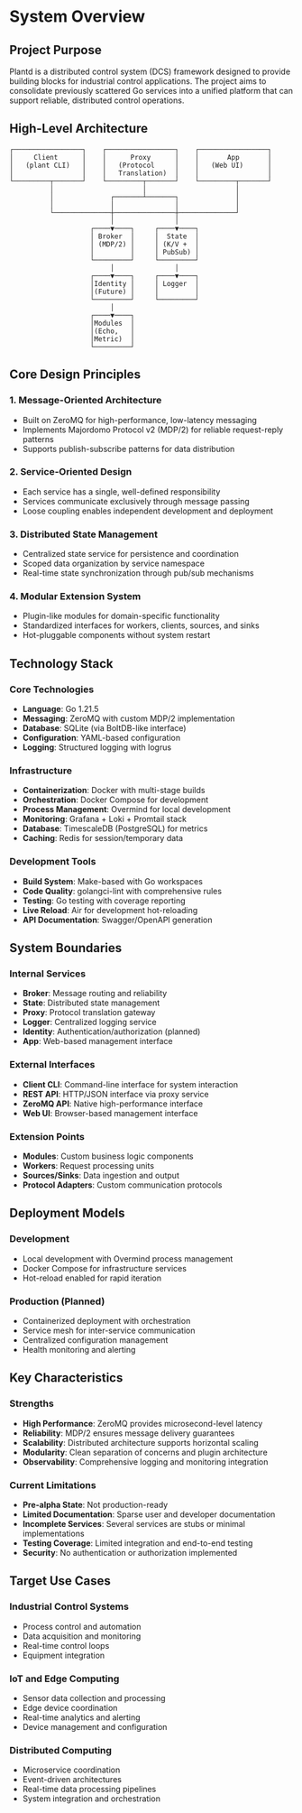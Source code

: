 # System Overview

## Project Purpose

Plantd is a distributed control system (DCS) framework designed to provide building blocks for industrial control applications. The project aims to consolidate previously scattered Go services into a unified platform that can support reliable, distributed control operations.

## High-Level Architecture

```
┌─────────────────┐    ┌─────────────────┐    ┌─────────────────┐
│     Client      │    │      Proxy      │    │       App       │
│   (plant CLI)   │    │   (Protocol     │    │   (Web UI)      │
│                 │    │   Translation)  │    │                 │
└─────────┬───────┘    └─────────┬───────┘    └─────────┬───────┘
          │                      │                      │
          │              ┌───────┴───────┐              │
          │              │               │              │
          └──────────────┼───────────────┼──────────────┘
                         │               │
                    ┌────▼────┐     ┌────▼────┐
                    │ Broker  │     │  State  │
                    │ (MDP/2) │     │ (K/V +  │
                    │         │     │ PubSub) │
                    └─────────┘     └─────────┘
                         │               │
                    ┌────▼────┐     ┌────▼────┐
                    │Identity │     │ Logger  │
                    │(Future) │     │         │
                    └─────────┘     └─────────┘
                         │
                    ┌────▼────┐
                    │Modules  │
                    │(Echo,   │
                    │Metric)  │
                    └─────────┘
```

## Core Design Principles

### 1. Message-Oriented Architecture
- Built on ZeroMQ for high-performance, low-latency messaging
- Implements Majordomo Protocol v2 (MDP/2) for reliable request-reply patterns
- Supports publish-subscribe patterns for data distribution

### 2. Service-Oriented Design
- Each service has a single, well-defined responsibility
- Services communicate exclusively through message passing
- Loose coupling enables independent development and deployment

### 3. Distributed State Management
- Centralized state service for persistence and coordination
- Scoped data organization by service namespace
- Real-time state synchronization through pub/sub mechanisms

### 4. Modular Extension System
- Plugin-like modules for domain-specific functionality
- Standardized interfaces for workers, clients, sources, and sinks
- Hot-pluggable components without system restart

## Technology Stack

### Core Technologies
- **Language**: Go 1.21.5
- **Messaging**: ZeroMQ with custom MDP/2 implementation
- **Database**: SQLite (via BoltDB-like interface)
- **Configuration**: YAML-based configuration
- **Logging**: Structured logging with logrus

### Infrastructure
- **Containerization**: Docker with multi-stage builds
- **Orchestration**: Docker Compose for development
- **Process Management**: Overmind for local development
- **Monitoring**: Grafana + Loki + Promtail stack
- **Database**: TimescaleDB (PostgreSQL) for metrics
- **Caching**: Redis for session/temporary data

### Development Tools
- **Build System**: Make-based with Go workspaces
- **Code Quality**: golangci-lint with comprehensive rules
- **Testing**: Go testing with coverage reporting
- **Live Reload**: Air for development hot-reloading
- **API Documentation**: Swagger/OpenAPI generation

## System Boundaries

### Internal Services
- **Broker**: Message routing and reliability
- **State**: Distributed state management
- **Proxy**: Protocol translation gateway
- **Logger**: Centralized logging service
- **Identity**: Authentication/authorization (planned)
- **App**: Web-based management interface

### External Interfaces
- **Client CLI**: Command-line interface for system interaction
- **REST API**: HTTP/JSON interface via proxy service
- **ZeroMQ API**: Native high-performance interface
- **Web UI**: Browser-based management interface

### Extension Points
- **Modules**: Custom business logic components
- **Workers**: Request processing units
- **Sources/Sinks**: Data ingestion and output
- **Protocol Adapters**: Custom communication protocols

## Deployment Models

### Development
- Local development with Overmind process management
- Docker Compose for infrastructure services
- Hot-reload enabled for rapid iteration

### Production (Planned)
- Containerized deployment with orchestration
- Service mesh for inter-service communication
- Centralized configuration management
- Health monitoring and alerting

## Key Characteristics

### Strengths
- **High Performance**: ZeroMQ provides microsecond-level latency
- **Reliability**: MDP/2 ensures message delivery guarantees
- **Scalability**: Distributed architecture supports horizontal scaling
- **Modularity**: Clean separation of concerns and plugin architecture
- **Observability**: Comprehensive logging and monitoring integration

### Current Limitations
- **Pre-alpha State**: Not production-ready
- **Limited Documentation**: Sparse user and developer documentation
- **Incomplete Services**: Several services are stubs or minimal implementations
- **Testing Coverage**: Limited integration and end-to-end testing
- **Security**: No authentication or authorization implemented

## Target Use Cases

### Industrial Control Systems
- Process control and automation
- Data acquisition and monitoring
- Real-time control loops
- Equipment integration

### IoT and Edge Computing
- Sensor data collection and processing
- Edge device coordination
- Real-time analytics and alerting
- Device management and configuration

### Distributed Computing
- Microservice coordination
- Event-driven architectures
- Real-time data processing pipelines
- System integration and orchestration